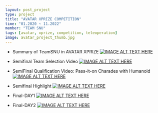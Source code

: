 ```yaml
---
layout: post_project
type: project
title: "AVATAR XPRIZE COMPETITION"
time: "01.2020 ~ 11.2022"
member: "TEAM SNU"
tags: [avatar, xprize, competition, teleoperation]
image: avatar_project_thumb.jpg
---
```


- Summary of TeamSNU in AVATAR XPRIZE
[![IMAGE ALT TEXT HERE](http://img.youtube.com/vi/rehGcSoCrSU/0.jpg)](http://www.youtube.com/watch?v=rehGcSoCrSU)

- Semifinal Team Selection Video
[![IMAGE ALT TEXT HERE](http://img.youtube.com/vi/cGupiRsx3b4/0.jpg)](http://www.youtube.com/watch?v=cGupiRsx3b4)

- SemiFinal Qualification Video: Pass-it-on Charades with Humanoid
[![IMAGE ALT TEXT HERE](http://img.youtube.com/vi/PnhtYPYkTOw/0.jpg)](http://www.youtube.com/watch?v=PnhtYPYkTOw)

- Semifinal Highlight
[![IMAGE ALT TEXT HERE](http://img.youtube.com/vi/MLmgGQWkzSo/0.jpg)](http://www.youtube.com/watch?v=MLmgGQWkzSo)

- Final-DAY1
[![IMAGE ALT TEXT HERE](http://img.youtube.com/vi/bxzWCQNa0TE/0.jpg)](http://www.youtube.com/watch?v=bxzWCQNa0TE)

- Final-DAY2
[![IMAGE ALT TEXT HERE](http://img.youtube.com/vi/ftEJ5AEXMdw/0.jpg)](http://www.youtube.com/watch?v=ftEJ5AEXMdw)

